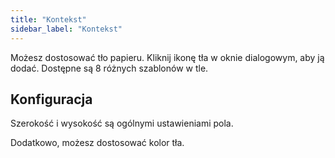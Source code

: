 ```yaml
---
title: "Kontekst"
sidebar_label: "Kontekst"
---
```


Możesz dostosować tło papieru. Kliknij ikonę tła w oknie dialogowym, aby ją dodać. Dostępne są 8 różnych szablonów w tle.

## Konfiguracja

Szerokość i wysokość są ogólnymi ustawieniami pola.

Dodatkowo, możesz dostosować kolor tła.
